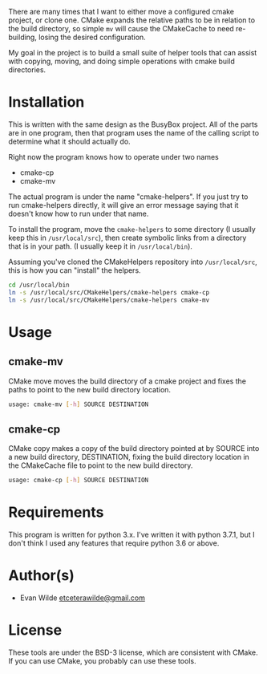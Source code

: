 There are many times that I want to either move a configured cmake
project, or clone one. CMake expands the relative paths to be in
relation to the build directory, so simple `mv` will cause the
CMakeCache to need re-building, losing the desired configuration.

My goal in the project is to build a small suite of helper tools that
can assist with copying, moving, and doing simple operations with cmake
build directories.

# Installation

This is written with the same design as the BusyBox project. All of the
parts are in one program, then that program uses the name of the calling
script to determine what it should actually do.

Right now the program knows how to operate under two names
- cmake-cp
- cmake-mv

The actual program is under the name "cmake-helpers".
If you just try to run cmake-helpers directly, it will give an error
message saying that it doesn't know how to run under that name.

To install the program, move the `cmake-helpers` to some directory (I
usually keep this in `/usr/local/src`), then create symbolic links from
a directory that is in your path. (I usually keep it in
`/usr/local/bin`).

Assuming you've cloned the CMakeHelpers repository into
`/usr/local/src`, this is how you can "install" the helpers.

```sh
cd /usr/local/bin
ln -s /usr/local/src/CMakeHelpers/cmake-helpers cmake-cp
ln -s /usr/local/src/CMakeHelpers/cmake-helpers cmake-mv
```

# Usage

## cmake-mv

CMake move moves the build directory of a cmake project and fixes the
paths to point to the new build directory location.

```sh
usage: cmake-mv [-h] SOURCE DESTINATION
```

## cmake-cp

CMake copy makes a copy of the build directory pointed at by SOURCE into
a new build directory, DESTINATION, fixing the build directory location
in the CMakeCache file to point to the new build directory.

```sh
usage: cmake-cp [-h] SOURCE DESTINATION
```

# Requirements

This program is written for python 3.x.
I've written it with python 3.7.1, but I don't think I used any features
that require python 3.6 or above.

# Author(s)

- Evan Wilde <etceterawilde@gmail.com>

# License

These tools are under the BSD-3 license, which are consistent with
CMake. If you can use CMake, you probably can use these tools.
